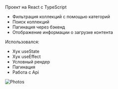 Проект на React с TypeScript

- Фильтрация коллекций с помощью категорий
- Поиск коллекций
- Пагинация через бэкенд
- Отображение информации о загрузке контента

Использовался: 
- Хук useState 
- Хук useEffect
- Условный рендер
- Пагинация
- Работа с Api

  
![Photos](https://github.com/user-attachments/assets/3494f381-a8c2-426b-9fc2-642ed6574b39)
